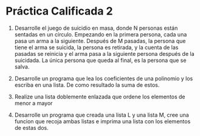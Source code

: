 # Práctica Calificada 2

1. Desarrolle el juego de suicidio en masa, donde N personas están sentadas en un círculo. Empezando en la primera persona, cada una pasa un arma a la siguiente. Después de M pasadas, la persona que tiene el arma se suicida, la persona es retirada, y la cuenta de las pasadas se reinicia y el arma pasa a la siguiente persona después de la suicidada. La única persona que queda al final, es la persona que se salva.

2. Desarrolle un programa que lea los coeficientes de una polinomio y los escriba en una lista. De como resultado la suma de estos. 

3. Realize una lista doblemente enlazada que ordene los elementos de menor a mayor

4. Desarrolle un programa que creada una lista L y una lista M, cree una funcion que recoja ambas listas e imprima una lista con los elementos de estas dos.
